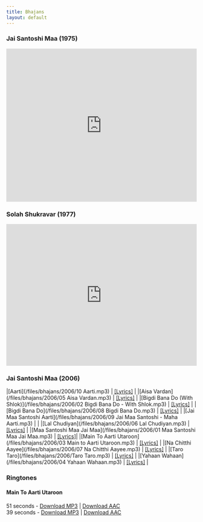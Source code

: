 ```yaml
---
title: Bhajans
layout: default
---
```

<style>
table{width:300px}
th,td{padding:0;border:0}
</style>

### Jai Santoshi Maa (1975)
<iframe width="100%" height="405" scrolling="no" frameborder="no" src="https://w.soundcloud.com/player/?url=https%3A//api.soundcloud.com/playlists/44439046&amp;color=ff5500&amp;auto_play=false&amp;hide_related=false&amp;show_comments=false&amp;show_user=false&amp;show_reposts=false"></iframe>

### Solah Shukravar (1977)
<iframe width="100%" height="375" scrolling="no" frameborder="no" src="https://w.soundcloud.com/player/?url=https%3A//api.soundcloud.com/playlists/44440656&amp;color=ff5500&amp;auto_play=false&amp;hide_related=false&amp;show_comments=false&amp;show_user=false&amp;show_reposts=false"></iframe>

### Jai Santoshi Maa (2006)

|[Aarti](/files/bhajans/2006/10 Aarti.mp3)                                             |  [[Lyrics]](/lyrics/aarti/)                   |
|[Aisa Vardan](/files/bhajans/2006/05 Aisa Vardan.mp3)                                 |  [[Lyrics]](/lyrics/aisa-vardan/)             |
|[Bigdi Bana Do (With Shlok)](/files/bhajans/2006/02 Bigdi Bana Do - With Shlok.mp3)   |  [[Lyrics]](/lyrics/bigdi-bana-do/)           |
|[Bigdi Bana Do](/files/bhajans/2006/08 Bigdi Bana Do.mp3)                             |  [[Lyrics]](/lyrics/bigdi-bana-do/)           |
|[Jai Maa Santoshi Aarti](/files/bhajans/2006/09 Jai Maa Santoshi - Maha Aarti.mp3)    |                                               |
|[Lal Chudiyan](/files/bhajans/2006/06 Lal Chudiyan.mp3)                               |  [[Lyrics]](/lyrics/lal-chudiyan/)            |
|[Maa Santoshi Maa Jai Maa](/files/bhajans/2006/01 Maa Santoshi Maa Jai Maa.mp3)       |  [[Lyrics]](/lyrics/maa-santoshi-maa-jai-maa/)|
|[Main To Aarti Utaroon](/files/bhajans/2006/03 Main to Aarti Utaroon.mp3)             |  [[Lyrics]](/lyrics/main-to-aarti-utaroon/)   |
|[Na Chitthi Aayee](/files/bhajans/2006/07 Na Chitthi Aayee.mp3)                       |  [[Lyrics]](/lyrics/na-chitthi-aayee/)        |
|[Taro Taro](/files/bhajans/2006/Taro Taro.mp3)                                        |  [[Lyrics]](/lyrics/taro-taro/)               |
|[Yahaan Wahaan](/files/bhajans/2006/04 Yahaan Wahaan.mp3)                             |  [[Lyrics]](/lyrics/yahaan-wahaan/)           |

### Ringtones

#### Main To Aarti Utaroon
51 seconds - [Download MP3][51mp3] | [Download AAC][51aac]  
39 seconds - [Download MP3][39mp3] | [Download AAC][39aac]

[51mp3]: /files/ringtones/Main-To-Aarti-Utaroon.mp3
[39mp3]: /files/ringtones/Main-To-Aarti-Utaroon-Trimmed.mp3
[51aac]: /files/ringtones/Main-To-Aarti-Utaroon.aac
[39aac]: /files/ringtones/Main-To-Aarti-Utaroon-Trimmed.aac